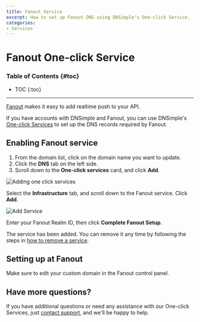 ```yaml
---
title: Fanout Service
excerpt: How to set up Fanout DNS using DNSimple's One-click Service.
categories:
- Services
---
```


# Fanout One-click Service

### Table of Contents {#toc}

* TOC
{:toc}

---

[Fanout](http://fanout.io/) makes it easy to add realtime push to your API.

If you have accounts with DNSimple and Fanout, you can use DNSimple's [One-click Services](/categories/services/) to set up the DNS records required by Fanout.

## Enabling Fanout service

1. From the domain list, click on the domain name you want to update.
1. Click the **DNS** tab on the left side.
1. Scroll down to the **One-click services** card, and click **Add**.

![Adding one click services](/files/one-click-services.png)

Select the **Infrastructure** tab, and scroll down to the Fanout service. Click **Add**.

![Add Service](/files/services-fanout.png)

Enter your Fanout Realm ID, then click **Complete Fanout Setup**.

The service has been added. You can remove it any time by following the steps in [how to remove a service](/articles/services/#removing-services).

## Setting up at Fanout

Make sure to edit your custom domain in the Fanout control panel.

## Have more questions?

If you have additional questions or need any assistance with our One-click Services, just [contact support](https://dnsimple.com/feedback), and we'll be happy to help.
